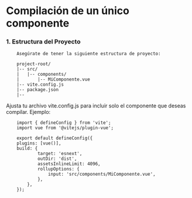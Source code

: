 # Compilación de un único componente

### 1. Estructura del Proyecto

```
    Asegúrate de tener la siguiente estructura de proyecto:

    project-root/
    |-- src/
    |   |-- components/
    |       |-- MiComponente.vue
    |-- vite.config.js
    |-- package.json
    |--
```

Ajusta tu archivo vite.config.js para incluir solo el componente que deseas compilar. Ejemplo:

```
    import { defineConfig } from 'vite';
    import vue from '@vitejs/plugin-vue';

    export default defineConfig({
    plugins: [vue()],
    build: {
            target: 'esnext',
            outDir: 'dist',
            assetsInlineLimit: 4096,
            rollupOptions: {
                input: 'src/components/MiComponente.vue',
            },
        },
    });
```